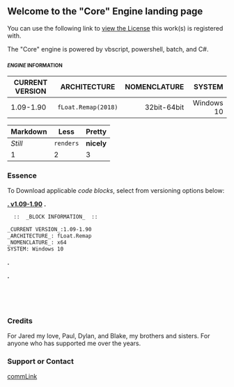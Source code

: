 ## Welcome to the "Core" Engine landing page

  You can use the following link to [view the License](https://motion-i.github.io/Clamp-CC-x.1-License-Registry/) this work(s) is registered with.

The "Core" engine is powered by vbscript, powershell, batch, and C#.



###   <sub><sup>_ENGINE_ INFORMATION</sup></sub>




| CURRENT VERSION |     ARCHITECTURE       |       NOMENCLATURE     |          SYSTEM        |
| --------------- |:----------------------:| ----------------------:| ----------------------:|
| 1.09-1.90       |   `fLoat.Remap(2018)`  |       32bit-64bit      |        Windows 10      |
  



Markdown | Less | Pretty
--- | --- | ---
*Still* | `renders` | **nicely**
1 | 2 | 3




### Essence

To Download applicable _code blocks_, select from versioning options below:

[**.  v1.09-1.90**](https://help.github.com/categories/github-pages-basics/)
**.**

```markdown
  ::  _BLOCK INFORMATION_  ::

_CURRENT VERSION_:1.09-1.90
_ARCHITECTURE_: fLoat.Remap
_NOMENCLATURE_: x64
SYSTEM: Windows 10
```

**.**

**.**

⠀⠀⠀




⠀⠀⠀

### Credits

For Jared my love, Paul, Dylan, and Blake, my brothers and sisters.
For anyone who has supported me over the years.

### Support or Contact

[commLink](https://help.github.com/categories/github-pages-basics/)

